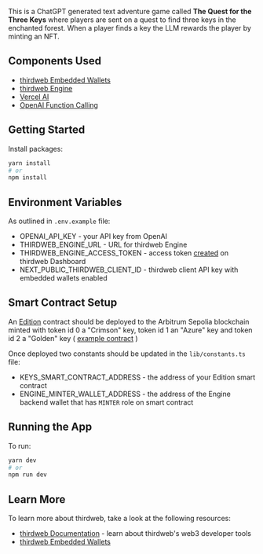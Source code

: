 This is a ChatGPT generated text adventure game called **The Quest for the Three Keys** where players are sent on a quest to find three keys in the enchanted forest.  When a player finds a key the LLM rewards the player by minting an NFT.

## Components Used

* [thirdweb Embedded Wallets](https://portal.thirdweb.com/embedded-wallet)
* [thirdweb Engine](https://portal.thirdweb.com/engine)
* [Vercel AI](https://vercel.com/ai)
* [OpenAI Function Calling](https://platform.openai.com/docs/guides/function-calling)

## Getting Started

Install packages:

```bash
yarn install
# or
npm install
```

## Environment Variables

As outlined in `.env.example` file:

* OPENAI_API_KEY - your API key from OpenAI
* THIRDWEB_ENGINE_URL - URL for thirdweb Engine
* THIRDWEB_ENGINE_ACCESS_TOKEN - access token [created](https://portal.thirdweb.com/engine/authentication#create-an-access-token) on thirdweb Dashboard
* NEXT_PUBLIC_THIRDWEB_CLIENT_ID - thirdweb client API key with embedded wallets enabled

## Smart Contract Setup

An [Edition](https://thirdweb.com/thirdweb.eth/TokenERC1155) contract should be deployed to the Arbitrum Sepolia blockchain minted with token id 0 a "Crimson" key, token id 1 an "Azure" key and token id 2 a "Golden" key ( [example contract](https://thirdweb.com/arbitrum-sepolia/0x55FC5F6EbCd258aFc8958b897cC0f8cb054a0c10/nfts) )

Once deployed two constants should be updated in the `lib/constants.ts` file:

* KEYS_SMART_CONTRACT_ADDRESS - the address of your Edition smart contract
* ENGINE_MINTER_WALLET_ADDRESS - the address of the Engine backend wallet that has `MINTER` role on smart contract

## Running the App

To run:

```bash
yarn dev
# or
npm run dev
```

## Learn More

To learn more about thirdweb, take a look at the following resources:

- [thirdweb Documentation](https://portal.thirdweb.com) - learn about thirdweb's web3 developer tools
- [thirdweb Embedded Wallets](https://thirdweb.com/embedded-wallets) 

